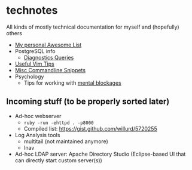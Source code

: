 # technotes

All kinds of mostly technical documentation for myself and (hopefully) others

* [My personal Awesome List](awesome.md)
* PostgreSQL info
  * [Diagnostics Queries](postgres/diagnostics-queries.md)
* [Useful Vim Tips](vim.md)
* [Misc Commandline Snippets](snippets.md)
* Psychology
  * Tips for working with [mental blockages](psychology/blocked/index.html)

## Incoming stuff (to be properly sorted later)

* Ad-hoc webserver
  * `ruby -run -ehttpd . -p8000`
  * Compiled list: https://gist.github.com/willurd/5720255
* Log Analysis tools
  * multitail (not maintained anymore)
  * lnav
* Ad-hoc LDAP server: Apache Directory Studio (Eclipse-based UI that can directly start custom server(s))

